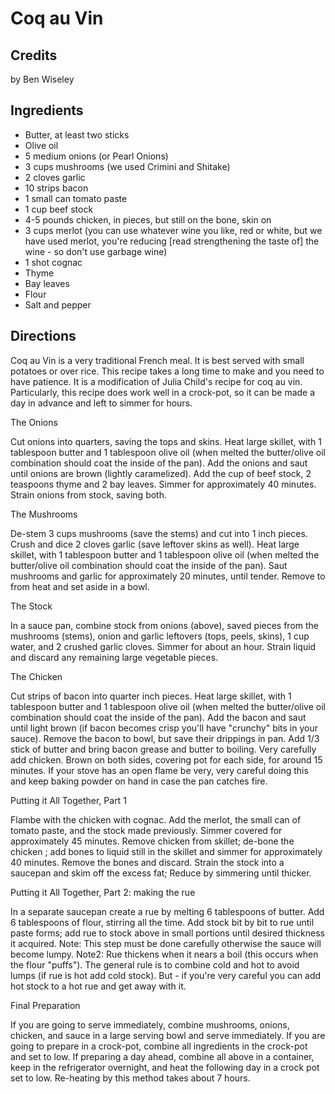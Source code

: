 # Coq au Vin 

## Credits

by Ben Wiseley

## Ingredients

- Butter, at least two sticks
- Olive oil 
- 5 medium onions (or Pearl Onions)
- 3 cups mushrooms (we used Crimini and Shitake)
- 2 cloves garlic
- 10 strips bacon
- 1 small can tomato paste
- 1 cup beef stock
- 4-5 pounds chicken, in pieces, but still on the bone, skin on
- 3 cups merlot (you can use whatever wine you like, red or white, but we have used merlot, you're reducing [read strengthening the taste of] the wine - so don't use garbage wine)
- 1 shot cognac
- Thyme
- Bay leaves
- Flour
- Salt and pepper

## Directions

Coq au Vin is a very traditional French meal. It is best served with small potatoes or over rice. This recipe takes a long time to make and you need to have patience. It is a modification of Julia Child's recipe for coq au vin. Particularly, this recipe does work well in a crock-pot, so it can be made a day in advance and left to simmer for hours.

The Onions  
 Cut onions into quarters, saving the tops and skins. Heat large skillet, with 1 tablespoon butter and 1 tablespoon olive oil (when melted the butter/olive oil combination should coat the inside of the pan). Add the onions and saut until onions are brown (lightly caramelized). Add the cup of beef stock, 2 teaspoons thyme and 2 bay leaves. Simmer for approximately 40 minutes. Strain onions from stock, saving both.  
  
 The Mushrooms   
 De-stem 3 cups mushrooms (save the stems) and cut into 1 inch pieces. Crush and dice 2 cloves garlic (save leftover skins as well). Heat large skillet, with 1 tablespoon butter and 1 tablespoon olive oil (when melted the butter/olive oil combination should coat the inside of the pan). Saut mushrooms and garlic for approximately 20 minutes, until tender. Remove to from heat and set aside in a bowl.   
  
 The Stock   
 In a sauce pan, combine stock from onions (above), saved pieces from the mushrooms (stems), onion and garlic leftovers (tops, peels, skins), 1 cup water, and 2 crushed garlic cloves. Simmer for about an hour. Strain liquid and discard any remaining large vegetable pieces.  
  
 The Chicken   
 Cut strips of bacon into quarter inch pieces. Heat large skillet, with 1 tablespoon butter and 1 tablespoon olive oil (when melted the butter/olive oil combination should coat the inside of the pan). Add the bacon and saut until light brown (if bacon becomes crisp you'll have "crunchy" bits in your sauce). Remove the bacon to bowl, but save their drippings in pan. Add 1/3 stick of butter and bring bacon grease and butter to boiling. Very carefully add chicken. Brown on both sides, covering pot for each side, for around 15 minutes. If your stove has an open flame be very, very careful doing this and keep baking powder on hand in case the pan catches fire.  
  
 Putting it All Together, Part 1  
 Flambe with the chicken with cognac. Add the merlot, the small can of tomato paste, and the stock made previously. Simmer covered for approximately 45 minutes. Remove chicken from skillet; de-bone the chicken&nbsp;; add bones to liquid still in the skillet and simmer for approximately 40 minutes. Remove the bones and discard. Strain the stock into a saucepan and skim off the excess fat; Reduce by simmering until thicker.   
  
 Putting it All Together, Part 2: making the rue  
 In a separate saucepan create a rue by melting 6 tablespoons of butter. Add 6 tablespoons of flour, stirring all the time. Add stock bit by bit to rue until paste forms; add rue to stock above in small portions until desired thickness it acquired. Note: This step must be done carefully otherwise the sauce will become lumpy. Note2: Rue thickens when it nears a boil (this occurs when the flour "puffs"). The general rule is to combine cold and hot to avoid lumps (if rue is hot add cold stock). But - if you're very careful you can add hot stock to a hot rue and get away with it.  
  
 Final Preparation  
 If you are going to serve immediately, combine mushrooms, onions, chicken, and sauce in a large serving bowl and serve immediately. If you are going to prepare in a crock-pot, combine all ingredients in the crock-pot and set to low. If preparing a day ahead, combine all above in a container, keep in the refrigerator overnight, and heat the following day in a crock pot set to low. Re-heating by this method takes about 7 hours.

